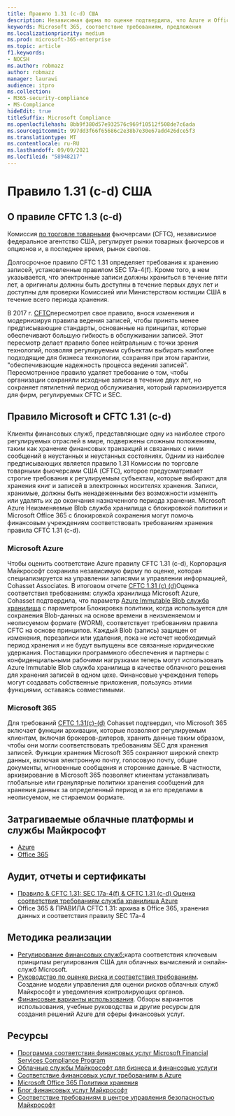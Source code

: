 ```yaml
---
title: Правило 1.31 (c-d) США
description: Независимая фирма по оценке подтвердила, что Azure и Office 365 могут помочь финансовым фирмам соответствовать требованиям к хранению записей CFTC 1.31 и неоменяемым требованиям к хранению.
keywords: Microsoft 365, соответствие требованиям, предложения
ms.localizationpriority: medium
ms.prod: microsoft-365-enterprise
ms.topic: article
f1.keywords:
- NOCSH
ms.author: robmazz
author: robmazz
manager: laurawi
audience: itpro
ms.collection:
- M365-security-compliance
- MS-Compliance
hideEdit: true
titleSuffix: Microsoft Compliance
ms.openlocfilehash: 8bb9f380d57e932576c969f10512f508de7c6ada
ms.sourcegitcommit: 997dd3f66f65686c2e38b7e30e67add426dce5f3
ms.translationtype: MT
ms.contentlocale: ru-RU
ms.lasthandoff: 09/09/2021
ms.locfileid: "58948217"
---
```

# <a name="commodity-futures-trading-commission-cftc-rule-131c-d-united-states"></a>Правило 1.31 (c-d) США

## <a name="about-cftc-rule-13c-d"></a>О правиле CFTC 1.3 (c-d)

Комиссия [по торговле товарными](https://www.cftc.gov/) фьючерсами (CFTC), независимое федеральное агентство США, регулирует рынки товарных фьючерсов и опционов и, в последнее время, рынок свопов.  
  
Долгосрочное правило CFTC 1.31 определяет требования к хранению записей, установленные правилом SEC 17a-4(f). Кроме того, в нем указывается, что электронные записи должны храниться в течение пяти лет, а оригиналы должны быть доступны в течение первых двух лет и доступны для проверки Комиссией или Министерством юстиции США в течение всего периода хранения.  
  
В 2017 г. [CFTC](https://www.cftc.gov/sites/default/files/idc/groups/public/@lrfederalregister/documents/file/2017-11014a.pdf)пересмотрел свое правило, внося изменения и модернизируя правила ведения записей, чтобы принять менее предписывающие стандарты, основанные на принципах, которые обеспечивают большую гибкость в обслуживании записей. Этот пересмотр делает правило более нейтральным с точки зрения технологий, позволяя регулируемым субъектам выбирать наиболее подходящие для бизнеса технологии, сохраняя при этом гарантии, "обеспечивающие надежность процесса ведения записей". Пересмотренное правило удаляет требование о том, чтобы организации сохраняли исходные записи в течение двух лет, но сохраняет пятилетний период обслуживания, который гармонизируется для фирм, регулируемых CFTC и SEC.

## <a name="microsoft-and-cftc-rule-131c-d"></a>Правило Microsoft и CFTC 1.31 (c-d)

Клиенты финансовых служб, представляющие одну из наиболее строго регулируемых отраслей в мире, подвержены сложным положениям, таким как хранение финансовых транзакций и связанных с ними сообщений в неустанных и неустанных состояниях. Одним из наиболее предписывающих является правило 1.31 Комиссии по торговле товарными фьючерсами США (CFTC), которое предусматривает строгие требования к регулируемым субъектам, которые выбирают для хранения книг и записей в электронных носителях хранения. Записи, хранимые, должны быть ненадеженными без возможности изменять или удалять их до окончания назначенного периода хранения. Microsoft Azure Неизменяемые Blob служба хранилища с блокировкой политики и Microsoft Office 365 с блокировкой сохранения могут помочь финансовым учреждениям соответствовать требованиям хранения правила CFTC 1.31 (c-d).

### <a name="microsoft-azure"></a>Microsoft Azure

Чтобы оценить соответствие Azure правилу CFTC 1.31 (c-d), Корпорация Майкрософт сохранила независимую фирму по оценке, которая специализируется на управлении записями и управлении информацией, Cohasset Associates. В итоговом отчете [CFTC 1.31 (c) (d)](https://azure.microsoft.com/resources/azure-immutable-storage-assessment-for-sec-17a-4f-by-cohasset/)Оценка соответствия требованиям: служба хранилища Microsoft Azure, Cohasset подтвердила, что параметр [Azure Immutable Blob служба хранилища](/azure/storage/blobs/storage-blob-immutable-storage) с параметром Блокировка политики, когда используется для сохранения Blob-данных на основе времени в неизменяемом и неописуемом формате (WORM), соответствует требованиям правила CFTC на основе принципов. Каждый Blob (запись) защищен от изменения, перезаписи или удаления, пока не истечет необходимый период хранения и не будут выпущены все связанные юридические удержания. Поставщики программного обеспечения и партнеры с конфиденциальными рабочими нагрузками теперь могут использовать Azure Immutable Blob служба хранилища в качестве облачного решения для хранения записей в одном цехе. Финансовые учреждения теперь могут создавать собственные приложения, пользуясь этими функциями, оставаясь совместимыми.

### <a name="microsoft-365"></a>Microsoft 365

Для требований [CFTC 1.31(c)-(d)](/microsoft-365/compliance/retention-regulatory-requirements#sec-17a-4f-finra-4511c-and-cftc-131c-d) Cohasset подтвердил, что Microsoft 365 включает функции архивации, которые позволяют регулируемым клиентам, включая брокеров-дилеров, хранить данные таким образом, чтобы они могли соответствовать требованиям SEC для хранения записей. Функции хранения Microsoft 365 сохраняют широкий спектр данных, включая электронную почту, голосовую почту, общие документы, мгновенные сообщения и сторонние данные. В частности, архивирование в Microsoft 365 позволяет клиентам устанавливать глобальные или гранулярные политики хранения сообщений для хранения данных за определенный период и за его пределами в неописуемом, не стираемом формате.

## <a name="microsoft-in-scope-cloud-platforms--services"></a>Затрагиваемые облачные платформы и службы Майкрософт

- [Azure](https://aka.ms/AzureCompliance)
- [Office 365](https://aka.ms/o365-compliance-framework)

## <a name="audits-reports-and-certificates"></a>Аудит, отчеты и сертификаты

- [Правило & CFTC 1.31: SEC 17a-4(f) & CFTC 1.31 (c-d) Оценка соответствия требованиям служба хранилища Azure](https://azure.microsoft.com/resources/azure-immutable-storage-assessment-for-sec-17a-4f-by-cohasset/)
- Office 365 & ПРАВИЛА CFTC 1.31: архива в Office 365, хранения данных и соответствия правилу SEC 17a-4

## <a name="how-to-implement"></a>Методика реализации

- [Регулирование финансовых служб:](https://servicetrust.microsoft.com/ViewPage/TrustDocuments?command=Download&downloadType=Document&downloadId=5b483567-00b0-4d86-96ae-ee887dadb61c&docTab=6d000410-c9e9-11e7-9a91-892aae8839ad_Compliance_Guides)карта соответствия ключевым принципам регулирования США для облачных вычислений и онлайн-служб Microsoft.
- [Руководство по оценке риска и соответствия требованиям](https://aka.ms/RiskGovernanceGuide). Создание модели управления для оценки рисков облачных служб Майкрософт и уведомления контролирующих органов.
- [Финансовые варианты использования](/azure/industry/financial/). Обзоры вариантов использования, учебные руководства и другие ресурсы для создания решений Azure для сферы финансовых услуг.

## <a name="resources"></a>Ресурсы

- [Программа соответствия финансовых услуг Microsoft Financial Services Compliance Program](https://aka.ms/FSCP-Print)
- [Облачные службы Майкрософт для бизнеса и финансовые услуги](https://www.microsoft.com/trustcenter/cloudservices/financialservices)
- [Соответствие финансовых услуг требованиям в Azure](https://azure.microsoft.com/resources/videos/azurecon-2015-financial-services-compliance-in-azure/)
- [Microsoft Office 365 Политики хранения](/office365/securitycompliance/retention-policies)
- [Блог финансовых услуг Майкрософт](https://techcommunity.microsoft.com/t5/Financial-Services-Blog/bg-p/FinancialServicesBlog)
- [Соответствие требованиям в центре управления безопасностью Майкрософт](https://www.microsoft.com/trust-center/compliance/compliance-overview)
